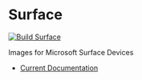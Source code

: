 # Surface
[![Build Surface](https://github.com/ublue-os/surface/actions/workflows/build.yml/badge.svg)](https://github.com/ublue-os/surface/actions/workflows/build.yml)

Images for Microsoft Surface Devices

- [Current Documentation](https://universal-blue.org/images/surface)
